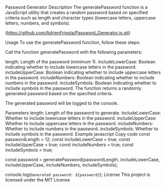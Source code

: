 Password Generator
Description
The generatePassword function is a JavaScript utility that creates a random password based on specified criteria such as length and character types (lowercase letters, uppercase letters, numbers, and symbols).

(https://github.com/AdrienFrigola/Password_Generator.js.git)

Usage
To use the generatePassword function, follow these steps:

Call the function generatePassword with the following parameters:

length: Length of the password (minimum 1).
includeLowerCase: Boolean indicating whether to include lowercase letters in the password.
includeUpperCase: Boolean indicating whether to include uppercase letters in the password.
includeNumbers: Boolean indicating whether to include numbers in the password.
includeSymbols: Boolean indicating whether to include symbols in the password.
The function returns a randomly generated password based on the specified criteria.

The generated password will be logged to the console.

Parameters
length: Length of the password to generate.
includeLowerCase: Whether to include lowercase letters in the password.
includeUpperCase: Whether to include uppercase letters in the password.
includeNumbers: Whether to include numbers in the password.
includeSymbols: Whether to include symbols in the password.
Example
javascript
Copy code
const passwordLength = 12;
const includeLowerCase = true;
const includeUpperCase = true;
const includeNumbers = true;
const includeSymbols = true;

const password = generatePassword(passwordLength,
                                includeLowerCase,
                                includeUpperCase, 
                                includeNumbers, 
                                includeSymbols);

console.log(`Generated password: ${password}`);
License
This project is licensed under the MIT License 
